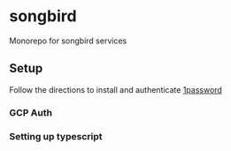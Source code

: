 # songbird

Monorepo for songbird services


## Setup

Follow the directions to install and authenticate [1password](https://developer.1password.com/docs/cli/get-started/#install)

### GCP Auth

### Setting up typescript
